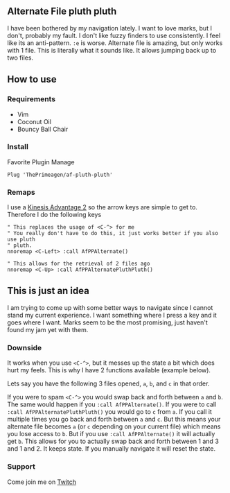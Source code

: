 ## Alternate File pluth pluth
I have been bothered by my navigation lately.  I want to love marks, but I
don't, probably my fault.  I don't like fuzzy finders to use consistently.  I
feel like its an anti-pattern.  `:e` is worse.  Alternate file is amazing, but
only works with 1 file.  This is literally what it sounds like.  It allows
jumping back up to two files.


## How to use
### Requirements
* Vim
* Coconut Oil
* Bouncy Ball Chair

### Install
Favorite Plugin Manage

```viml
Plug 'ThePrimeagen/af-pluth-pluth'
```

### Remaps
I use a [Kinesis Advantage 2](bit.ly/primeagen-adv2) so the arrow keys are
simple to get to.  Therefore I do the following keys

```viml
" This replaces the usage of <C-^> for me
" You really don't have to do this, it just works better if you also use pluth
" pluth.
nnoremap <C-Left> :call AfPPAlternate()

" This allows for the retrieval of 2 files ago
nnoremap <C-Up> :call AfPPAlternatePluthPluth()
```

## This is just an idea
I am trying to come up with some better ways to navigate since I cannot stand
my current experience.  I want something where I press a key and it goes where
I want.  Marks seem to be the most promising, just haven't found my jam yet
with them.

### Downside
It works when you use `<C-^>`, but it messes up the state a bit which does hurt
my feels.  This is why I have 2 functions available (example below).

Lets say you have the following 3 files opened, `a`, `b`, and `c` in that order.

If you were to spam `<C-^>` you would swap back and forth between `a` and `b`.
The same would happen if you `:call AfPPAlternate()`.  If you were to call
`:call AfPPAlternatePluthPluth()` you would go to `c` from `a`.  If you call it
multiple times you go back and forth between `a` and `c`.  But this means your
alternate file becomes `a` (or `c` depending on your current file) which means
you lose access to `b`.  But if you use `:call AfPPAlternate()` it will
actually get `b`.  This allows for you to actually swap back and forth between
1 and 3 and 1 and 2.  It keeps state.  If you manually navigate it will reset
the state.

### Support
Come join me on [Twitch](https://twitch.tv/ThePrimeagen)
